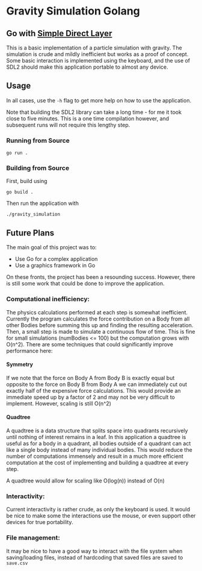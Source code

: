 # Gravity Simulation Golang
## Go with [Simple Direct Layer](https://github.com/veandco/go-sdl2)

This is a basic implementation of a particle simulation with gravity. The simulation is crude and mildly inefficient but works as a proof of concept. Some basic interaction is implemented using the keyboard, and the use of SDL2 should make this application portable to almost any device.

## Usage

In all cases, use the `-h` flag to get more help on how to use the application.

Note that building the SDL2 library can take a long time - for me it took close to five minutes. This is a one time compilation however, and subsequent runs will not require this lengthy step.

### Running from Source

`go run .`

### Building from Source 

First, build using

`go build .`

Then run the application with

`./gravity_simulation`

## Future Plans

The main goal of this project was to:
- Use Go for a complex application
- Use a graphics framework in Go

On these fronts, the project has been a resounding success. However, there is still some work that could be done to improve the application.

### Computational inefficiency:

The physics calculations performed at each step is somewhat inefficient. Currently the program calculates the force contribution on a Body from all other Bodies before summing this up and finding the resulting acceleration. Then, a small step is made to simulate a continuous flow of time. This is fine for small simulations (numBodies <= 100) but the computation grows with O(n^2). There are some techniques that could significantly improve performance here:

#### Symmetry
If we note that the force on Body A from Body B is exactly equal but opposite to the force on Body B from Body A we can immediately cut out exactly half of the expensive force calculations. This would provide an immediate speed up by a factor of 2 and may not be very difficult to implement. However, scaling is still O(n^2)

#### Quadtree
A quadtree is a data structure that splits space into quadrants recursively until nothing of interest remains in a leaf. In this application a quadtree is useful as for a body in a quadrant, all bodies outside of a quadrant can act like a single body instead of many individual bodies. This would reduce the number of computations immensely and result in a much more efficient computation at the cost of implementing and building a quadtree at every step.

A quadtree would allow for scaling like O(log(n)) instead of O(n)

### Interactivity:

Current interactivity is rather crude, as only the keyboard is used. It would be nice to make some the interactions use the mouse, or even support other devices for true portability.

### File management:

It may be nice to have a good way to interact with the file system when saving/loading files, instead of hardcoding that saved files are saved to `save.csv`